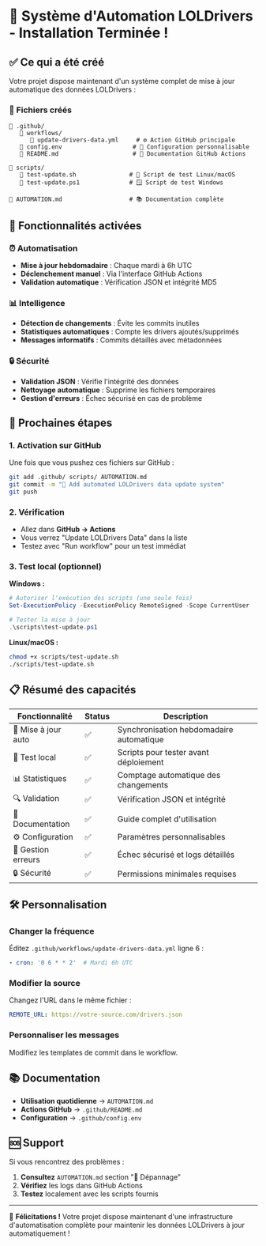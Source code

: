 # 🎉 Système d'Automation LOLDrivers - Installation Terminée !

## ✅ Ce qui a été créé

Votre projet dispose maintenant d'un système complet de mise à jour automatique des données LOLDrivers :

### 📁 Fichiers créés

```
📂 .github/
   📂 workflows/
      📄 update-drivers-data.yml     # ⚙️ Action GitHub principale
   📄 config.env                    # 🔧 Configuration personnalisable  
   📄 README.md                     # 📖 Documentation GitHub Actions

📂 scripts/
   📄 test-update.sh               # 🐧 Script de test Linux/macOS
   📄 test-update.ps1              # 🪟 Script de test Windows

📄 AUTOMATION.md                   # 📚 Documentation complète
```

## 🚀 Fonctionnalités activées

### ⏰ Automatisation
- **Mise à jour hebdomadaire** : Chaque mardi à 6h UTC
- **Déclenchement manuel** : Via l'interface GitHub Actions
- **Validation automatique** : Vérification JSON et intégrité MD5

### 📊 Intelligence
- **Détection de changements** : Évite les commits inutiles
- **Statistiques automatiques** : Compte les drivers ajoutés/supprimés
- **Messages informatifs** : Commits détaillés avec métadonnées

### 🔒 Sécurité
- **Validation JSON** : Vérifie l'intégrité des données
- **Nettoyage automatique** : Supprime les fichiers temporaires
- **Gestion d'erreurs** : Échec sécurisé en cas de problème

## 🎯 Prochaines étapes

### 1. Activation sur GitHub
Une fois que vous pushez ces fichiers sur GitHub :
```bash
git add .github/ scripts/ AUTOMATION.md
git commit -m "🤖 Add automated LOLDrivers data update system"
git push
```

### 2. Vérification
- Allez dans **GitHub → Actions**
- Vous verrez "Update LOLDrivers Data" dans la liste
- Testez avec "Run workflow" pour un test immédiat

### 3. Test local (optionnel)
**Windows :**
```powershell
# Autoriser l'exécution des scripts (une seule fois)
Set-ExecutionPolicy -ExecutionPolicy RemoteSigned -Scope CurrentUser

# Tester la mise à jour
.\scripts\test-update.ps1
```

**Linux/macOS :**
```bash
chmod +x scripts/test-update.sh
./scripts/test-update.sh
```

## 📋 Résumé des capacités

| Fonctionnalité | Status | Description |
|----------------|--------|-------------|
| 🔄 Mise à jour auto | ✅ | Synchronisation hebdomadaire automatique |
| 🧪 Test local | ✅ | Scripts pour tester avant déploiement |
| 📊 Statistiques | ✅ | Comptage automatique des changements |
| 🔍 Validation | ✅ | Vérification JSON et intégrité |
| 📝 Documentation | ✅ | Guide complet d'utilisation |
| ⚙️ Configuration | ✅ | Paramètres personnalisables |
| 🚨 Gestion erreurs | ✅ | Échec sécurisé et logs détaillés |
| 🔒 Sécurité | ✅ | Permissions minimales requises |

## 🛠️ Personnalisation

### Changer la fréquence
Éditez `.github/workflows/update-drivers-data.yml` ligne 6 :
```yaml
- cron: '0 6 * * 2'  # Mardi 6h UTC
```

### Modifier la source
Changez l'URL dans le même fichier :
```yaml
REMOTE_URL: https://votre-source.com/drivers.json
```

### Personnaliser les messages
Modifiez les templates de commit dans le workflow.

## 📚 Documentation

- **Utilisation quotidienne** → `AUTOMATION.md`
- **Actions GitHub** → `.github/README.md`  
- **Configuration** → `.github/config.env`

## 🆘 Support

Si vous rencontrez des problèmes :

1. **Consultez** `AUTOMATION.md` section "🐛 Dépannage"
2. **Vérifiez** les logs dans GitHub Actions
3. **Testez** localement avec les scripts fournis

---

🎊 **Félicitations !** Votre projet dispose maintenant d'une infrastructure d'automatisation complète pour maintenir les données LOLDrivers à jour automatiquement !
